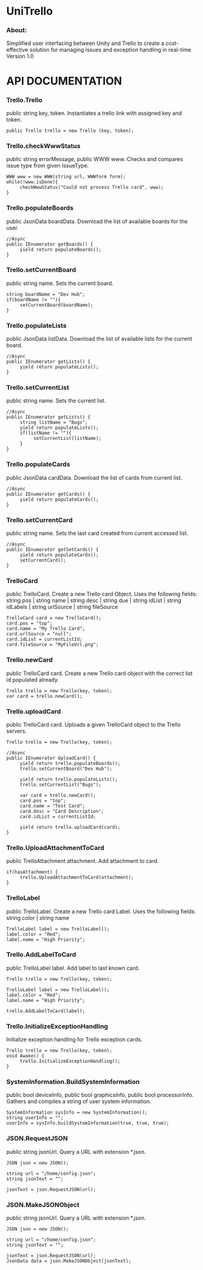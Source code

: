 # UniTrello #


### About: ###

Simplified user interfacing between Unity and Trello to create a cost-effective solution for managing issues and exception handling in real-time.
Version 1.0

# API DOCUMENTATION #

### Trello.Trello ###
public string key, token.
Instantiates a trello link with assigned key and token.
```
public Trello trello = new Trello (key, token);
```

### Trello.checkWwwStatus ###
public string errorMessage, public WWW www.
Checks and compares issue type from given IssueType.
```
WWW www = new WWW(string url, WWWform form);
while(!www.isDone){
     checkWwwStatus("Could not process Trello card", www);
}
```

### Trello.populateBoards ###
public JsonData boardData.
Download the list of available boards for the user.
```
//Async
public IEnumerator getBoards() {
     yield return populateBoards();
}
```

### Trello.setCurrentBoard ###
public string name.
Sets the current board.
```
string boardName = "Dev Hub";
if(boardName != ""){
     setCurrentBoard(boardName);
}
```

### Trello.populateLists ###
public JsonData listData.
Download the list of available lists for the current board.
```
//Async
public IEnumerator getLists() {
     yield return populateLists();
}
```

### Trello.setCurrentList ###
public string name.
Sets the current list.
```
//Async
public IEnumerator getLists() {
     string listName = "Bugs";
     yield return populateLists();
     if(listName != ""){
          setCurrentList(listName);
     }
}
```

### Trello.populateCards ###
public JsonData cardData.
Download the list of cards from current list.
```
//Async
public IEnumerator getCards() {
     yield return populateCards();
}
```

### Trello.setCurrentCard ###
public string name.
Sets the last card created from current accessed list.
```
//Async
public IEnumerator getSetCards() {
     yield return populateCards();
     setCurrentCard();
}
```

### TrelloCard ###
public TrelloCard.
Create a new Trello card Object.
Uses the following fields:
string pos | string name | string desc | string due | string idList | string idLabels | string urlSource | string fileSource
```
TrelloCard card = new TrelloCard();
card.pos = "top";
card.name = "My Trello Card";
card.urlSource = "null";
card.idList = currentListId;
card.fileSource = "MyFileUrl.png";
```

### Trello.newCard ###
public TrelloCard card.
Create a new Trello card object with the correct list id populated already.
```
Trello trello = new Trello(key, token);
var card = trello.newCard();
```
### Trello.uploadCard ###
public TrelloCard card.
Uploads a given TrelloCard object to the Trello servers.
```
Trello trello = new Trello(key, token);
                    
//Async
public IEnumerator UploadCard() {
     yield return trello.populateBoards();
     trello.setCurrentBoard("Dev Hub");
                    
     yield return trello.populateLists();
     trello.setCurrentList("Bugs");
                    
     var card = trello.newCard();
     card.pos = "top";
     card.name = "Test Card";
     card.desc = "Card Description";
     card.idList = currentListId;
                    
     yield return trello.uploadCard(card);
}
```

### Trello.UploadAttachmentToCard ###
public TrelloAttachment attachment.
Add attachment to card.
```
if(hasAttachment) {
     trello.UploadAttachmentToCard(attachment);
}
```

### TrelloLabel ###
public TrelloLabel.
Create a new Trello card Label.
Uses the following fields:
string color | string name
```
TrelloLabel label = new TrelloLabel();
label.color = "Red";
label.name = "High Priority";
```

### Trello.AddLabelToCard ###
public TrelloLabel label.
Add label to last known card.
```
Trello trello = new Trello(key, token);

TrelloLabel label = new TrelloLabel();
label.color = "Red";
label.name = "High Priority";

trello.AddLabelToCard(label);
```

### Trello.InitializeExceptionHandling ###
Initialize exception handling for Trello exception cards.
```
Trello trello = new Trello(key, token);
void Awake() {
     trello.InitializeExceptionHandling();
}
```

### SystemInformation.BuildSystemInformation ###
public bool deviceInfo, public bool graphicsInfo, public bool processorInfo.
Gathers and compiles a string of user system information.
```
SystemInformation sysInfo = new SystemInformation();
string userInfo = "";
userInfo = sysInfo.buildSystemInformation(true, true, true);
```

### JSON.RequestJSON ###
public string jsonUrl.
Query a URL with extension *.json.
```
JSON json = new JSON();

string url = "/home/config.json";
string jsonText = "";

jsonText = json.RequestJSON(url);
```

### JSON.MakeJSONObject ###
public string jsonUrl.
Query a URL with extension *.json.
```
JSON json = new JSON();

string url = "/home/config.json";
string jsonText = "";

jsonText = json.RequestJSON(url);
JsonData data = json.MakeJSONObject(jsonText);
```
